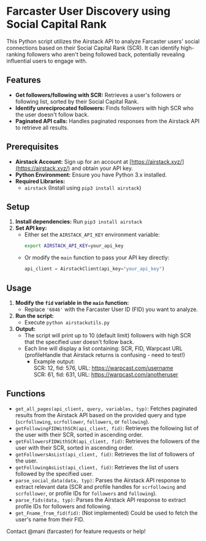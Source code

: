 # Farcaster User Discovery using Social Capital Rank

This Python script utilizes the Airstack API to analyze Farcaster users' social connections based on their Social Capital Rank (SCR). It can identify high-ranking followers who aren't being followed back, potentially revealing influential users to engage with.

## Features

* **Get followers/following with SCR:** Retrieves a user's followers or following list, sorted by their Social Capital Rank.
* **Identify unreciprocated followers:** Finds followers with high SCR who the user doesn't follow back.
* **Paginated API calls:** Handles paginated responses from the Airstack API to retrieve all results.

## Prerequisites

* **Airstack Account:** Sign up for an account at [https://airstack.xyz/](https://airstack.xyz/) and obtain your API key.
* **Python Environment:** Ensure you have Python 3.x installed.
* **Required Libraries:** 
   - `airstack` (Install using `pip3 install airstack`)

## Setup

1. **Install dependencies:** Run `pip3 install airstack`
2. **Set API key:** 
   - Either set the `AIRSTACK_API_KEY` environment variable:
     ```bash
     export AIRSTACK_API_KEY=your_api_key
     ```
   - Or modify the `main` function to pass your API key directly:
     ```python
     api_client = AirstackClient(api_key="your_api_key") 
     ```

## Usage

1. **Modify the `fid` variable in the `main` function:**  
   - Replace `'6846'` with the Farcaster User ID (FID) you want to analyze.
2. **Run the script:**  
   - Execute `python airstackutils.py`
3. **Output:** 
   - The script will print up to 10 (default limit) followers with high SCR that the specified user doesn't follow back. 
   - Each line will display a list containing: SCR, FID, Warpcast URL (profileHandle that Airstack returns is confusing - need to test!)
     - Example output:  
      SCR: 12, fid: 576, URL: https://warpcast.com/username  
      SCR: 61, fid: 631, URL: https://warpcast.com/anotheruser
   

## Functions

- `get_all_pages(api_client, query, variables, typ)`: Fetches paginated results from the Airstack API based on the provided query and type (`scrfollowing`, `scrfollower`, `followers`, or `following`).
- `getFollowingFIDWithSCR(api_client, fid)`: Retrieves the following list of the user with their SCR, sorted in ascending order.
- `getFollowersFIDWithSCR(api_client, fid)`: Retrieves the followers of the user with their SCR, sorted in ascending order.
- `getFollowersAsList(api_client, fid)`: Retrieves the list of followers of the user.
- `getFollowingAsList(api_client, fid)`: Retrieves the list of users followed by the specified user.
- `parse_social_data(data, typ)`: Parses the Airstack API response to extract relevant data (SCR and profile handles for `scrfollowing` and `scrfollower`, or profile IDs for `followers` and `following`).
- `parse_fids(data, typ)`: Parses the Airstack API response to extract profile IDs for followers and following.
- `get_Fname_from_fid(fid)`: (Not implemented) Could be used to fetch the user's name from their FID.


Contact @mani (farcaster) for feature requests or help!
